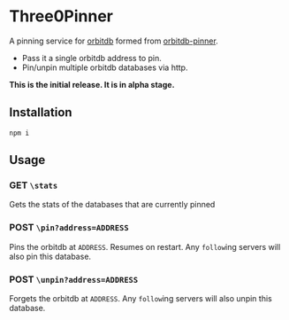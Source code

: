 # Three0Pinner
A pinning service for [orbitdb](https://github.com/orbitdb/orbit-db/) formed from [orbitdb-pinner](https://github.com/orbitdb/orbit-db-pinner).

* Pass it a single orbitdb address to pin.
* Pin/unpin multiple orbitdb databases via http.

**This is the initial release. It is in alpha stage.**

## Installation
```
npm i
```

## Usage

### **GET** `\stats`
Gets the stats of the databases that are currently pinned

### **POST** `\pin?address=ADDRESS`

Pins the orbitdb at `ADDRESS`. Resumes on restart. Any `follow`ing servers will also pin this database.

### **POST** `\unpin?address=ADDRESS`

Forgets the orbitdb at `ADDRESS`. Any `follow`ing servers will also unpin this database.
